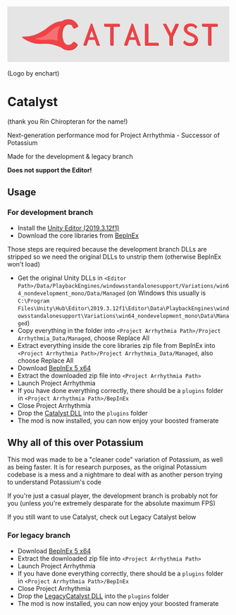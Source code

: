 ![Logo](logo.png)

(Logo by enchart)

# Catalyst

(thank you Rin Chiropteran for the name!)

 Next-generation performance mod for Project Arrhythmia - Successor of Potassium
 
 Made for the development & legacy branch
 
 **Does not support the Editor!**
 
 ## Usage
 
 ### For development branch
 
- Install the [Unity Editor (2019.3.12f1)](https://unity3d.com/get-unity/download/archive) 
- Download the core libraries from [BepInEx](https://unity.bepinex.dev/corlibs/2019.3.12.zip)

Those steps are required because the development branch DLLs are stripped so we need the original DLLs to unstrip them (otherwise BepInEx won't load)

- Get the original Unity DLLs in `<Editor Path>/Data/PlaybackEngines/windowsstandalonesupport/Variations/win64_nondevelopment_mono/Data/Managed` (on Windows this usually is `C:\Program Files\Unity\Hub\Editor\2019.3.12f1\Editor\Data\PlaybackEngines\windowsstandalonesupport\Variations\win64_nondevelopment_mono\Data\Managed`)
- Copy everything in the folder into `<Project Arrhythmia Path>/Project Arrhythmia_Data/Managed`, choose Replace All
- Extract everything inside the core libraries zip file from BepInEx into `<Project Arrhythmia Path>/Project Arrhythmia_Data/Managed`, also choose Replace All
- Download [BepInEx 5 x64](https://github.com/BepInEx/BepInEx/releases)
- Extract the downloaded zip file into `<Project Arrhythmia Path>`
- Launch Project Arrhythmia
- If you have done everything correctly, there should be a `plugins` folder in `<Project Arrhythmia Path>/BepInEx`
- Close Project Arrhythmia
- Drop the [Catalyst DLL](https://github.com/Reimnop/Catalyst/releases) into the `plugins` folder
- The mod is now installed, you can now enjoy your boosted framerate

## Why all of this over Potassium

This mod was made to be a "cleaner code" variation of Potassium, as well as being faster. It is for research purposes, as the original Potassium codebase is a mess and a nightmare to deal with as another person trying to understand Potassium's code

If you're just a casual player, the development branch is probably not for you (unless you're extremely desparate for the absolute maximum FPS)

If you still want to use Catalyst, check out Legacy Catalyst below

### For legacy branch

- Download [BepInEx 5 x64](https://github.com/BepInEx/BepInEx/releases)
- Extract the downloaded zip file into `<Project Arrhythmia Path>`
- Launch Project Arrhythmia
- If you have done everything correctly, there should be a `plugins` folder in `<Project Arrhythmia Path>/BepInEx`
- Close Project Arrhythmia
- Drop the [LegacyCatalyst DLL](https://github.com/Reimnop/Catalyst/releases) into the `plugins` folder
- The mod is now installed, you can now enjoy your boosted framerate
